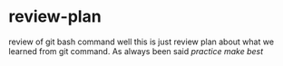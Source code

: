 # review-plan
review of git bash command
well this is just review plan about what we learned from git command. As always been said *practice make best*
